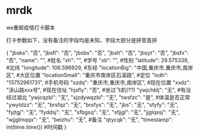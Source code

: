 # mrdk
we重邮疫情打卡脚本

打卡参数如下，没有备注的字段均是未知，字段大部分是拼音首拼

{
	"jbsks": "否",
	"jbsfl": "否",
	"jbsbs": "否",
	"jbslt": "否",
	"jbsyt": "否",
	"jbsfx": "否",
	"name": "",									                #姓名
	"xh": "",									                  #学号
	"xb": "",									                  #性别
	"latitude": 29.575339,					          	#北纬
	"longitude": 106.596929,					          #东经
	"locationBig": "中国,重庆市,重庆市,南岸区",	 #大区位置
	"locationSmall": "重庆市南岸区石溪路",		     #定位
	"lxdh": "13752961731",					          	#手机号码
	"szdq": "重庆市,重庆市,南岸区",			      	#现在位置
	"xxdz": "涂山路xxx号",					          	#现在住址
	"hjsfly": "否",							            	#坐过飞机(??)
	"ywjchblj": "无",					             		#有没经过湖北
	"ywjcqzbl": "无",
	"xjzdywqzbl": "无",
	"twsfzc": "是",							             	#体温是否正常
	"ywytdzz": "无",
	"brsfqz": "无",
	"brsfys": "无",
	"jbs": "无",
	"sfyfy": "无",
	"fyjtgj": "无",
	"fyddsj": "无",
	"sfbgsq": "无",
	"sfjjgl": "无",
	"jjglqssj": "无",
	"wjjglmqqx": "无",
	"beizhu": "无",						               		#备注
	"qtycqk": "无",
	"timestamp": int(time.time())				         #时间戳
}
